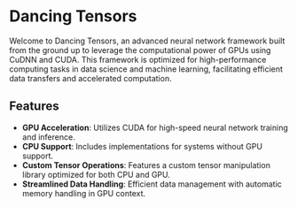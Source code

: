 # Dancing Tensors

Welcome to Dancing Tensors, an advanced neural network framework built from the ground up to leverage the computational power of GPUs using CuDNN and CUDA. This framework is optimized for high-performance computing tasks in data science and machine learning, facilitating efficient data transfers and accelerated computation.

## Features

- **GPU Acceleration**: Utilizes CUDA for high-speed neural network training and inference.
- **CPU Support**: Includes implementations for systems without GPU support.
- **Custom Tensor Operations**: Features a custom tensor manipulation library optimized for both CPU and GPU.
- **Streamlined Data Handling**: Efficient data management with automatic memory handling in GPU context.
